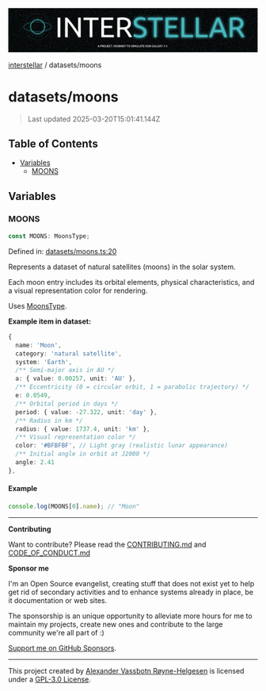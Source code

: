 <div><img alt="SPECCER logo" src="https://raw.githubusercontent.com/phun-ky/interstellar/main/public/interstellar-header.png" style="max-height:120px;"/></div>

[interstellar](../README.md) / datasets/moons

# datasets/moons

> Last updated 2025-03-20T15:01:41.144Z

## Table of Contents

- [Variables](#variables)
  - [MOONS](#moons)

## Variables

### MOONS

```ts
const MOONS: MoonsType;
```

Defined in:
[datasets/moons.ts:20](https://github.com/phun-ky/interstellar/blob/main/src/datasets/moons.ts#L20)

Represents a dataset of natural satellites (moons) in the solar system.

Each moon entry includes its orbital elements, physical characteristics, and a
visual representation color for rendering.

Uses [MoonsType](../types/moons.md#moonstype).

**Example item in dataset:**

```ts
{
  name: 'Moon',
  category: 'natural satellite',
  system: 'Earth',
  /** Semi-major axis in AU */
  a: { value: 0.00257, unit: 'AU' },
  /** Eccentricity (0 = circular orbit, 1 = parabolic trajectory) */
  e: 0.0549,
  /** Orbital period in days */
  period: { value: -27.322, unit: 'day' },
  /** Radius in km */
  radius: { value: 1737.4, unit: 'km' },
  /** Visual representation color */
  color: '#BFBFBF', // Light gray (realistic lunar appearance)
  /** Initial angle in orbit at J2000 */
  angle: 2.41
},
```

#### Example

```ts
console.log(MOONS[0].name); // "Moon"
```

---

**Contributing**

Want to contribute? Please read the
[CONTRIBUTING.md](https://github.com/phun-ky/interstellar/blob/main/CONTRIBUTING.md)
and
[CODE_OF_CONDUCT.md](https://github.com/phun-ky/interstellar/blob/main/CODE_OF_CONDUCT.md)

**Sponsor me**

I'm an Open Source evangelist, creating stuff that does not exist yet to help
get rid of secondary activities and to enhance systems already in place, be it
documentation or web sites.

The sponsorship is an unique opportunity to alleviate more hours for me to
maintain my projects, create new ones and contribute to the large community
we're all part of :)

[Support me on GitHub Sponsors](https://github.com/sponsors/phun-ky).

---

This project created by [Alexander Vassbotn Røyne-Helgesen](http://phun-ky.net)
is licensed under a
[GPL-3.0 License](https://choosealicense.com/licenses/gpl-3.0/).
